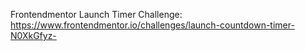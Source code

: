 Frontendmentor Launch Timer Challenge:
https://www.frontendmentor.io/challenges/launch-countdown-timer-N0XkGfyz-

